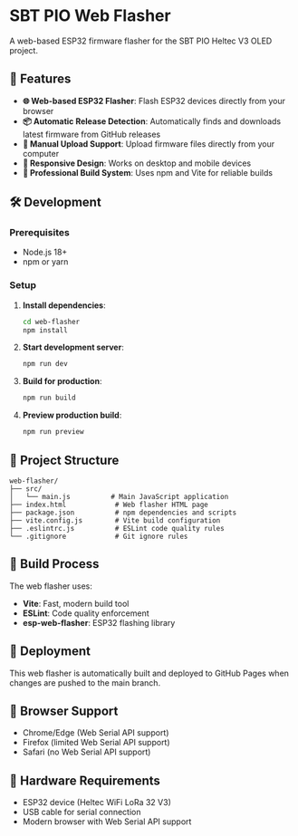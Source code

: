 # SBT PIO Web Flasher

A web-based ESP32 firmware flasher for the SBT PIO Heltec V3 OLED project.

## 🚀 Features

- **🌐 Web-based ESP32 Flasher**: Flash ESP32 devices directly from your browser
- **📦 Automatic Release Detection**: Automatically finds and downloads latest firmware from GitHub releases
- **📁 Manual Upload Support**: Upload firmware files directly from your computer
- **📱 Responsive Design**: Works on desktop and mobile devices
- **🔧 Professional Build System**: Uses npm and Vite for reliable builds

## 🛠️ Development

### Prerequisites

- Node.js 18+
- npm or yarn

### Setup

1. **Install dependencies**:
   ```bash
   cd web-flasher
   npm install
   ```

2. **Start development server**:
   ```bash
   npm run dev
   ```

3. **Build for production**:
   ```bash
   npm run build
   ```

4. **Preview production build**:
   ```bash
   npm run preview
   ```

## 📁 Project Structure

```
web-flasher/
├── src/
│   └── main.js          # Main JavaScript application
├── index.html            # Web flasher HTML page
├── package.json          # npm dependencies and scripts
├── vite.config.js        # Vite build configuration
├── .eslintrc.js          # ESLint code quality rules
└── .gitignore            # Git ignore rules
```

## 🔧 Build Process

The web flasher uses:
- **Vite**: Fast, modern build tool
- **ESLint**: Code quality enforcement
- **esp-web-flasher**: ESP32 flashing library

## 🚀 Deployment

This web flasher is automatically built and deployed to GitHub Pages when changes are pushed to the main branch.

## 📱 Browser Support

- Chrome/Edge (Web Serial API support)
- Firefox (limited Web Serial API support)
- Safari (no Web Serial API support)

## 🔌 Hardware Requirements

- ESP32 device (Heltec WiFi LoRa 32 V3)
- USB cable for serial connection
- Modern browser with Web Serial API support
